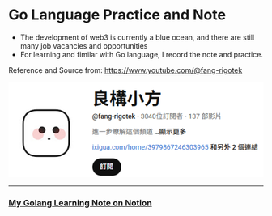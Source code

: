 # Go Language Practice and Note 

- The development of web3 is currently a blue ocean, and there are still many job vacancies and opportunities
- For learning and fimilar with Go language, I record the note and practice.

Reference and Source from: https://www.youtube.com/@fang-rigotek

![Fang Channel Youtube](/Snipaste_2025-07-16_15-00-48.png "Fang Channel")

---



### [My Golang Learning Note on Notion](https://www.notion.so/Golang-tutorial-1f00b56a272580c19301cec4e7b46fa9?source=copy_link)
